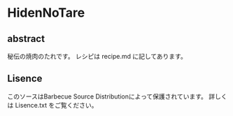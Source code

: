 # HidenNoTare
## abstract
秘伝の焼肉のたれです。
レシピは recipe.md に記してあります。

## Lisence
このソースはBarbecue Source Distributionによって保護されています。
詳しくは Lisence.txt をご覧ください。

